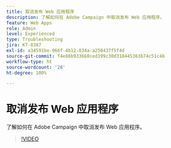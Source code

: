 ```yaml
---
title: 取消发布 Web 应用程序
description: 了解如何在 Adobe Campaign 中取消发布 Web 应用程序。
feature: Web Apps
role: Admin
level: Experienced
type: Troubleshooting
jira: KT-8387
exl-id: a34591be-966f-4b12-834a-a250437f5f4d
source-git-commit: f4e86b933660ced199c30d318445363b74c51c4b
workflow-type: ht
source-wordcount: '28'
ht-degree: 100%

---
```


# 取消发布 Web 应用程序

了解如何在 Adobe Campaign 中取消发布 Web 应用程序。

>[!VIDEO](https://video.tv.adobe.com/v/335892?quality=12&learn=on)
